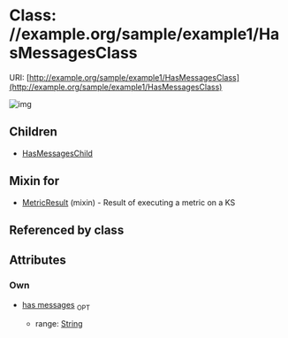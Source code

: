 
# Class: //example.org/sample/example1/HasMessagesClass




URI: [http://example.org/sample/example1/HasMessagesClass](http://example.org/sample/example1/HasMessagesClass)


![img](http://yuml.me/diagram/nofunky;dir:TB/class/[MetricResult]uses%20-.->[HasMessagesClass&#124;has_messages:string%20%3F],[HasMessagesClass]^-[HasMessagesChild],[MetricResult],[HasMessagesChild])

## Children

 * [HasMessagesChild](HasMessagesChild.md)

## Mixin for

 * [MetricResult](MetricResult.md) (mixin)  - Result of executing a metric on a KS

## Referenced by class


## Attributes


### Own

 * [has messages](has_messages.md)  <sub>OPT</sub>

     * range: [String](types/String.md)
